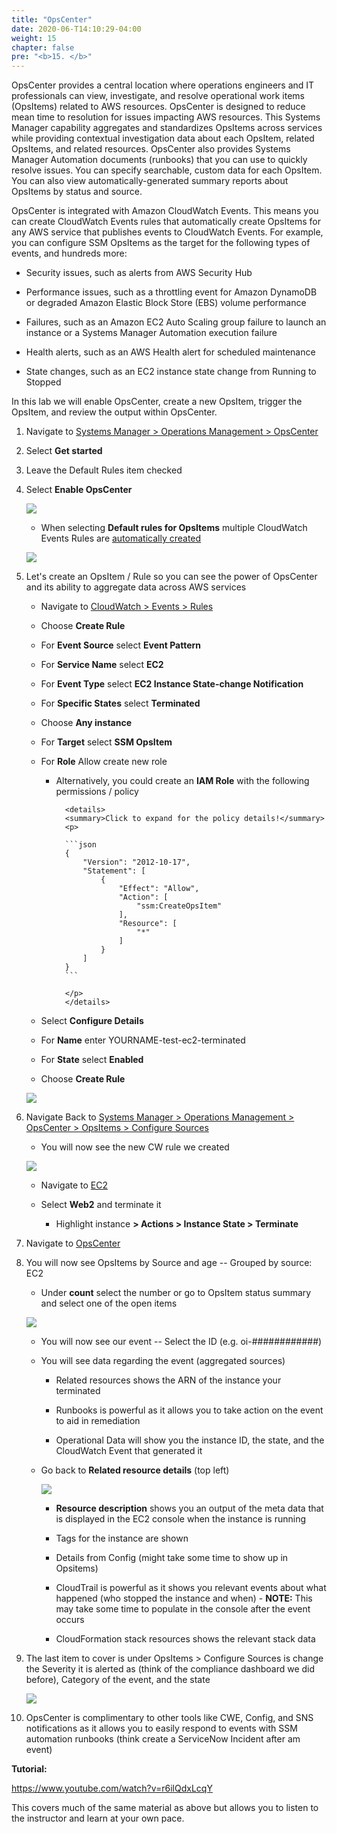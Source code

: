 ```yaml
---
title: "OpsCenter"
date: 2020-06-T14:10:29-04:00
weight: 15
chapter: false
pre: "<b>15. </b>"
---
```


OpsCenter provides a central location where operations engineers and IT professionals can view, investigate, and resolve operational work items (OpsItems) related to AWS resources. OpsCenter is designed to reduce mean time to resolution for issues impacting AWS resources. This Systems Manager capability aggregates and standardizes OpsItems across services while providing contextual investigation data about each OpsItem, related OpsItems, and related resources. OpsCenter also provides Systems Manager Automation documents (runbooks) that you can use to quickly resolve issues. You can specify searchable, custom data for each OpsItem. You can also view automatically-generated summary reports about OpsItems by status and source.

OpsCenter is integrated with Amazon CloudWatch Events. This means you can create CloudWatch Events rules that automatically create OpsItems for any AWS service that publishes events to CloudWatch Events. For example, you can configure SSM OpsItems as the target for the following types of events, and hundreds more:

* Security issues, such as alerts from AWS Security Hub

* Performance issues, such as a throttling event for Amazon DynamoDB or degraded Amazon Elastic Block Store (EBS) volume performance

* Failures, such as an Amazon EC2 Auto Scaling group failure to launch an instance or a Systems Manager Automation execution failure

* Health alerts, such as an AWS Health alert for scheduled maintenance

* State changes, such as an EC2 instance state change from Running to Stopped

In this lab we will enable OpsCenter, create a new OpsItem, trigger the OpsItem, and review the output within OpsCenter.  

1.  Navigate to [Systems Manager \> Operations Management \>
    OpsCenter](https://console.aws.amazon.com/systems-manager/opsitems)

1.  Select **Get started**

1.  Leave the Default Rules item checked

1.  Select **Enable OpsCenter**

    ![](./media/image27.png)

    - When selecting **Default rules for OpsItems** multiple CloudWatch Events Rules are [automatically created](https://docs.aws.amazon.com/systems-manager/latest/userguide/Explorer-setup-default-rules.html)

    ![](./media/image28.png)

1.  Let's create an OpsItem / Rule so you can see the power of OpsCenter
    and its ability to aggregate data across AWS services

    -  Navigate to [CloudWatch \> Events \>
        Rules](https://console.aws.amazon.com/cloudwatch/home?region=us-east-1#rules:)

    - Choose **Create Rule**

    - For **Event Source** select **Event Pattern**

    - For **Service Name** select **EC2**

    - For **Event Type** select **EC2 Instance State-change Notification**

    - For **Specific States** select **Terminated**

    - Choose **Any instance**

    - For **Target** select **SSM OpsItem**

    - For **Role** Allow create new role

        - Alternatively, you could create an **IAM Role** with the following permissions / policy

                <details>
                <summary>Click to expand for the policy details!</summary>
                <p>

                ```json
                {
                    "Version": "2012-10-17",
                    "Statement": [
                        {
                            "Effect": "Allow",
                            "Action": [
                                "ssm:CreateOpsItem"
                            ],
                            "Resource": [
                                "*"
                            ]
                        }
                    ]
                }
                ```

                </p>
                </details>

    - Select **Configure Details**

    - For **Name** enter YOURNAME-test-ec2-terminated

    - For **State** select **Enabled**

    - Choose **Create Rule**

    ![](./media/image29.png)

1.  Navigate Back to [Systems Manager \> Operations Management \>
    OpsCenter \> OpsItems \> Configure
    Sources](https://console.aws.amazon.com/systems-manager/explorer/settings?region=us-east-1&source=opscenter)

    - You will now see the new CW rule we created

    ![](./media/image30.png)

    - Navigate to [EC2](https://console.aws.amazon.com/ec2/v2/home?region=us-east-1#Instances:sort=tag:Name)

    - Select **Web2** and terminate it

      - Highlight instance **\> Actions \> Instance State \> Terminate**

1. Navigate to
    [OpsCenter](https://console.aws.amazon.com/systems-manager/opsitems/?region=us-east-1#activeTab=REPORTING)

1. You will now see OpsItems by Source and age -- Grouped by source:
    EC2

    -  Under **count** select the number or go to OpsItem status summary and select one of the open items

    ![](./media/image31.png)

    -  You will now see our event -- Select the ID (e.g.
        oi-\#\#\#\#\#\#\#\#\#\#\#\#)

    -  You will see data regarding the event (aggregated sources)

        -  Related resources shows the ARN of the instance your
            terminated

        - Runbooks is powerful as it allows you to take action on the event to aid in remediation

        - Operational Data will show you the instance ID, the state, and the CloudWatch Event that generated it

    -  Go back to **Related resource details** (top left)

        ![](./media/image32.png)

        - **Resource description** shows you an output of the meta
            data that is displayed in the EC2 console when the instance
            is running

        - Tags for the instance are shown

        - Details from Config (might take some time to show up in
            Opsitems)

        -  CloudTrail is powerful as it shows you relevant events about
            what happened (who stopped the instance and when) - **NOTE:** This may take some time to populate in the console after the event occurs

        - CloudFormation stack resources shows the relevant stack data

1.  The last item to cover is under OpsItems \> Configure Sources is change the Severity it is
    alerted as (think of the compliance dashboard we did before), Category of the event, and the state

    ![](./media/image33.png)

1.  OpsCenter is complimentary to other
    tools like CWE, Config, and SNS notifications as it allows you to
    easily respond to events with SSM automation runbooks (think create
    a ServiceNow Incident after am event)

**Tutorial:**

<https://www.youtube.com/watch?v=r6ilQdxLcqY>

This covers much of the same material as above but allows you to listen to the instructor and learn at your own pace.
